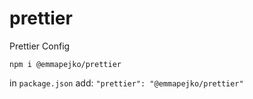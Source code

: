 # prettier
Prettier Config

`npm i @emmapejko/prettier`

in `package.json` add:
  `"prettier": "@emmapejko/prettier"`
